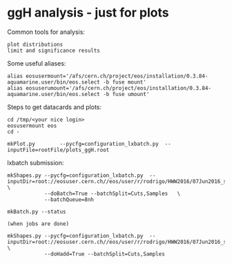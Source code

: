 ggH analysis - just for plots
==============

Common tools for analysis:

    plot distributions
    limit and significance results



Some useful aliases:
    
    alias eosusermount='/afs/cern.ch/project/eos/installation/0.3.84-aquamarine.user/bin/eos.select -b fuse mount'
    alias eosuserumount='/afs/cern.ch/project/eos/installation/0.3.84-aquamarine.user/bin/eos.select -b fuse umount'

Steps to get datacards and plots:

    
    cd /tmp/<your nice login>
    eosusermount eos
    cd -
    
    mkPlot.py        --pycfg=configuration_lxbatch.py  --inputFile=rootFile/plots_ggH.root
    

lxbatch submission:

    mkShapes.py --pycfg=configuration_lxbatch.py  --inputDir=root://eosuser.cern.ch//eos/user/r/rodrigo/HWW2016/07Jun2016_spring16_mAODv2_12pXfbm1_repro/MCl2loose__hadd__bSFL2pTEff__l2tight__wwSel/ \
                --doBatch=True --batchSplit=Cuts,Samples   \
                --batchQueue=8nh
    
    mkBatch.py --status
    
    (when jobs are done)
    
    mkShapes.py --pycfg=configuration_lxbatch.py  --inputDir=root://eosuser.cern.ch//eos/user/r/rodrigo/HWW2016/07Jun2016_spring16_mAODv2_12pXfbm1_repro/MCl2loose__hadd__bSFL2pTEff__l2tight__wwSel/   \
                --doHadd=True --batchSplit=Cuts,Samples

    
    
    